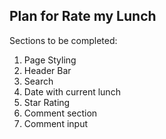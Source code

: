## Plan for Rate my Lunch

Sections to be completed:
1. Page Styling
2. Header Bar 
3. Search 
4. Date with current lunch
5. Star Rating 
6. Comment section 
7. Comment input 
